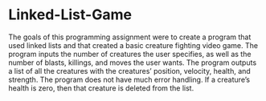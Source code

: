 # Linked-List-Game
The goals of this programming assignment were to create a program that used linked lists and that created a basic creature fighting video game. The program inputs the number of creatures the user specifies, as well as the number of blasts, killings, and moves the user wants. The program outputs a list of all the creatures with the creatures’ position, velocity, health, and strength. The program does not have much error handling. If a creature’s health is zero, then that creature is deleted from the list.
